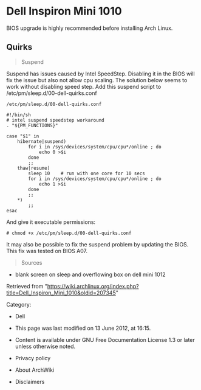 Dell Inspiron Mini 1010
=======================

BIOS upgrade is highly recommended before installing Arch Linux.

Quirks
------

> Suspend

Suspend has issues caused by Intel SpeedStep. Disabling it in the BIOS
will fix the issue but also not allow cpu scaling. The solution below
seems to work without disabling speed step. Add this suspend script to
/etc/pm/sleep.d/00-dell-quirks.conf

    /etc/pm/sleep.d/00-dell-quirks.conf

    #!/bin/sh
    # intel suspend speedstep workaround
    . "${PM_FUNCTIONS}"

    case "$1" in
    	hibernate|suspend)
    		for i in /sys/devices/system/cpu/cpu*/online ; do
    			echo 0 >$i
    		done
    		;;
    	thaw|resume) 
    		sleep 10	# run with one core for 10 secs
    		for i in /sys/devices/system/cpu/cpu*/online ; do
    			echo 1 >$i
    		done
    		;;
    	*)
    		;;
    esac

And give it executable permissions:

    # chmod +x /etc/pm/sleep.d/00-dell-quirks.conf

It may also be possible to fix the suspend problem by updating the BIOS.
This fix was tested on BIOS A07.

> Sources

-   blank screen on sleep and overflowing box on dell mini 1012

Retrieved from
"https://wiki.archlinux.org/index.php?title=Dell_Inspiron_Mini_1010&oldid=207345"

Category:

-   Dell

-   This page was last modified on 13 June 2012, at 16:15.
-   Content is available under GNU Free Documentation License 1.3 or
    later unless otherwise noted.
-   Privacy policy
-   About ArchWiki
-   Disclaimers
